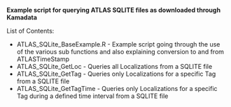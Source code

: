 <b>Example script for querying ATLAS SQLITE files as downloaded through Kamadata</b></br>

List of Contents:
<ul>
<li>ATLAS_SQLite_BaseExample.R - Example script going through the use of the various sub functions and also explaining conversion to and from ATLASTimeStamp
<li>ATLAS_SQLite_GetLoc - Queries all Localizations from a SQLITE file
<li>ATLAS_SQLite_GetTag - Queries only Localizations for a specific Tag from a SQLITE file
<li>ATLAS_SQLite_GetTagTime - Queries only Localizations for a specific Tag during a defined time interval from a SQLITE file
</ul>
